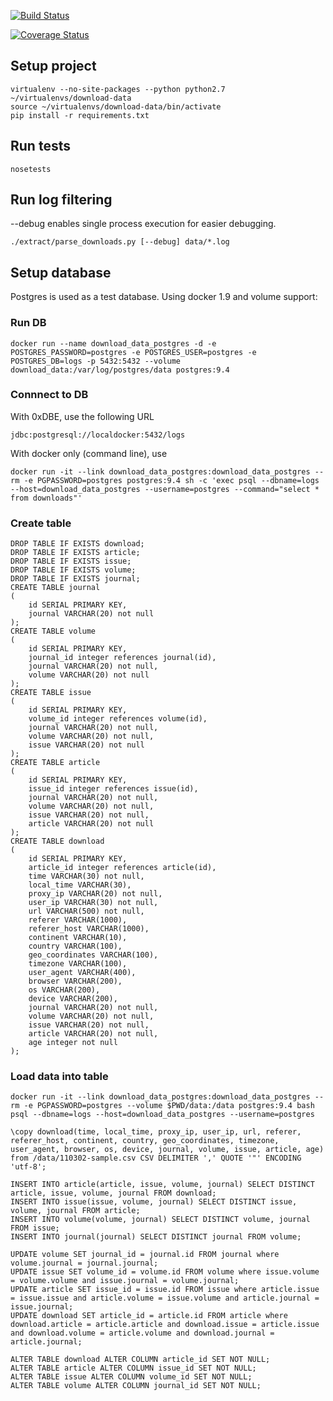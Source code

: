 [![Build Status](https://travis-ci.org/yorrick/download-data.svg?branch=master)](https://travis-ci.org/yorrick/download-data)

[![Coverage Status](https://coveralls.io/repos/yorrick/download-data/badge.svg?branch=master&service=github)](https://coveralls.io/github/yorrick/download-data?branch=master)

## Setup project

```
virtualenv --no-site-packages --python python2.7 ~/virtualenvs/download-data
source ~/virtualenvs/download-data/bin/activate
pip install -r requirements.txt
```


## Run tests
```
nosetests
```


## Run log filtering

--debug enables single process execution for easier debugging.

```
./extract/parse_downloads.py [--debug] data/*.log
```


## Setup database

Postgres is used as a test database.
Using docker 1.9 and volume support:

### Run DB

```
docker run --name download_data_postgres -d -e POSTGRES_PASSWORD=postgres -e POSTGRES_USER=postgres -e POSTGRES_DB=logs -p 5432:5432 --volume download_data:/var/log/postgres/data postgres:9.4
```

### Connnect to DB

With 0xDBE, use the following URL

```
jdbc:postgresql://localdocker:5432/logs
```

With docker only (command line), use

```
docker run -it --link download_data_postgres:download_data_postgres --rm -e PGPASSWORD=postgres postgres:9.4 sh -c 'exec psql --dbname=logs --host=download_data_postgres --username=postgres --command="select * from downloads"'
```


### Create table


```
DROP TABLE IF EXISTS download;
DROP TABLE IF EXISTS article;
DROP TABLE IF EXISTS issue;
DROP TABLE IF EXISTS volume;
DROP TABLE IF EXISTS journal;
CREATE TABLE journal
(
    id SERIAL PRIMARY KEY,
    journal VARCHAR(20) not null
);
CREATE TABLE volume
(
    id SERIAL PRIMARY KEY,
    journal_id integer references journal(id),
    journal VARCHAR(20) not null,
    volume VARCHAR(20) not null
);
CREATE TABLE issue
(
    id SERIAL PRIMARY KEY,
    volume_id integer references volume(id),
    journal VARCHAR(20) not null,
    volume VARCHAR(20) not null,
    issue VARCHAR(20) not null
);
CREATE TABLE article
(
    id SERIAL PRIMARY KEY,
    issue_id integer references issue(id),
    journal VARCHAR(20) not null,
    volume VARCHAR(20) not null,
    issue VARCHAR(20) not null,
    article VARCHAR(20) not null
);
CREATE TABLE download
(
    id SERIAL PRIMARY KEY,
    article_id integer references article(id),
    time VARCHAR(30) not null,
    local_time VARCHAR(30),
    proxy_ip VARCHAR(20) not null,
    user_ip VARCHAR(30) not null,
    url VARCHAR(500) not null,
    referer VARCHAR(1000),
    referer_host VARCHAR(1000),
    continent VARCHAR(10),
    country VARCHAR(100),
    geo_coordinates VARCHAR(100),
    timezone VARCHAR(100),
    user_agent VARCHAR(400),
    browser VARCHAR(200),
    os VARCHAR(200),
    device VARCHAR(200),
    journal VARCHAR(20) not null,
    volume VARCHAR(20) not null,
    issue VARCHAR(20) not null,
    article VARCHAR(20) not null,
    age integer not null
);
```

### Load data into table


```
docker run -it --link download_data_postgres:download_data_postgres --rm -e PGPASSWORD=postgres --volume $PWD/data:/data postgres:9.4 bash 
psql --dbname=logs --host=download_data_postgres --username=postgres
```
 
```
\copy download(time, local_time, proxy_ip, user_ip, url, referer, referer_host, continent, country, geo_coordinates, timezone, user_agent, browser, os, device, journal, volume, issue, article, age) from /data/110302-sample.csv CSV DELIMITER ',' QUOTE '"' ENCODING 'utf-8';
```

```
INSERT INTO article(article, issue, volume, journal) SELECT DISTINCT article, issue, volume, journal FROM download;
INSERT INTO issue(issue, volume, journal) SELECT DISTINCT issue, volume, journal FROM article;
INSERT INTO volume(volume, journal) SELECT DISTINCT volume, journal FROM issue;
INSERT INTO journal(journal) SELECT DISTINCT journal FROM volume;
```


```
UPDATE volume SET journal_id = journal.id FROM journal where volume.journal = journal.journal;
UPDATE issue SET volume_id = volume.id FROM volume where issue.volume = volume.volume and issue.journal = volume.journal;
UPDATE article SET issue_id = issue.id FROM issue where article.issue = issue.issue and article.volume = issue.volume and article.journal = issue.journal;
UPDATE download SET article_id = article.id FROM article where download.article = article.article and download.issue = article.issue and download.volume = article.volume and download.journal = article.journal;
```

```
ALTER TABLE download ALTER COLUMN article_id SET NOT NULL;
ALTER TABLE article ALTER COLUMN issue_id SET NOT NULL;
ALTER TABLE issue ALTER COLUMN volume_id SET NOT NULL;
ALTER TABLE volume ALTER COLUMN journal_id SET NOT NULL;
```


